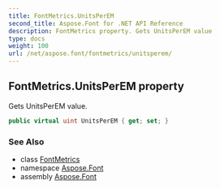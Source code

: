 ```yaml
---
title: FontMetrics.UnitsPerEM
second_title: Aspose.Font for .NET API Reference
description: FontMetrics property. Gets UnitsPerEM value
type: docs
weight: 100
url: /net/aspose.font/fontmetrics/unitsperem/
---
```

## FontMetrics.UnitsPerEM property

Gets UnitsPerEM value.

```csharp
public virtual uint UnitsPerEM { get; set; }
```

### See Also

* class [FontMetrics](../)
* namespace [Aspose.Font](../../../aspose.font/)
* assembly [Aspose.Font](../../../)


